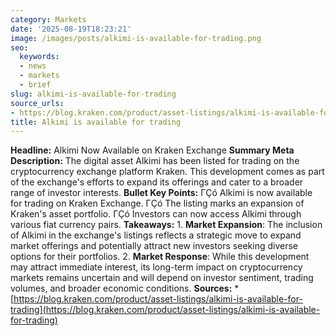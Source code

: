 ```yaml
---
category: Markets
date: '2025-08-19T18:23:21'
image: /images/posts/alkimi-is-available-for-trading.png
seo:
  keywords:
  - news
  - markets
  - brief
slug: alkimi-is-available-for-trading
source_urls:
- https://blog.kraken.com/product/asset-listings/alkimi-is-available-for-trading
title: Alkimi is available for trading
---
```


**Headline:** Alkimi Now Available on Kraken Exchange  **Summary Meta Description:** The digital asset Alkimi has been listed for trading on the cryptocurrency exchange platform Kraken. This development comes as part of the exchange's efforts to expand its offerings and cater to a broader range of investor interests.  **Bullet Key Points:**  ΓÇó Alkimi is now available for trading on Kraken Exchange. ΓÇó The listing marks an expansion of Kraken's asset portfolio. ΓÇó Investors can now access Alkimi through various fiat currency pairs.  **Takeaways:**  1.  **Market Expansion**: The inclusion of Alkimi in the exchange's listings reflects a strategic move to expand market offerings and potentially attract new investors seeking diverse options for their portfolios. 2.  **Market Response**: While this development may attract immediate interest, its long-term impact on cryptocurrency markets remains uncertain and will depend on investor sentiment, trading volumes, and broader economic conditions.  **Sources:**  *   [https://blog.kraken.com/product/asset-listings/alkimi-is-available-for-trading](https://blog.kraken.com/product/asset-listings/alkimi-is-available-for-trading)